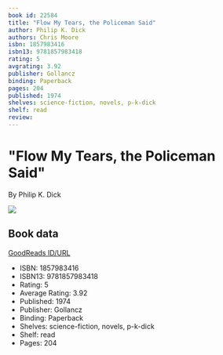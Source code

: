 ```yaml
---
book id: 22584
title: "Flow My Tears, the Policeman Said"
author: Philip K. Dick
authors: Chris Moore
isbn: 1857983416
isbn13: 9781857983418
rating: 5
avgrating: 3.92
publisher: Gollancz 
binding: Paperback
pages: 204
published: 1974
shelves: science-fiction, novels, p-k-dick
shelf: read
review: 
---
```


# "Flow My Tears, the Policeman Said"

By Philip K. Dick

![](https://i.gr-assets.com/images/S/compressed.photo.goodreads.com/books/1398026028l/22584.jpg)

## Book data

[GoodReads ID/URL](https://www.goodreads.com/book/show/22584)

- ISBN: 1857983416
- ISBN13: 9781857983418
- Rating: 5
- Average Rating: 3.92
- Published: 1974
- Publisher: Gollancz 
- Binding: Paperback
- Shelves: science-fiction, novels, p-k-dick
- Shelf: read
- Pages: 204

